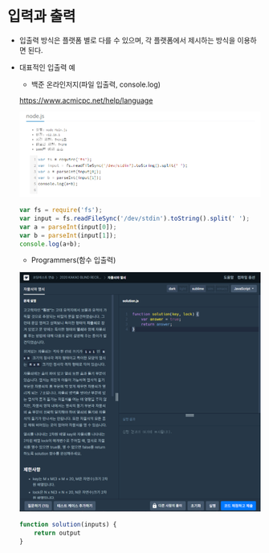 # 입력과 출력

- 입출력 방식은 플랫폼 별로 다를 수 있으며, 각 플랫폼에서 제시하는 방식을 이용하면 된다.
- 대표적인 입출력 예
  - 백준 온라인저지(파일 입출력, console.log)

  <https://www.acmicpc.net/help/language>

  ![자바스크립트_파일입출력](./img/1.png)

  ```javascript
  var fs = require('fs');
  var input = fs.readFileSync('/dev/stdin').toString().split(' ');
  var a = parseInt(input[0]);
  var b = parseInt(input[1]);
  console.log(a+b);
  ```

  - Programmers(함수 입출력)

  ![자바스크립트_함수입출력](./img/2.png)
  
  ```javascript
  function solution(inputs) {
      return output
  }
  ```
